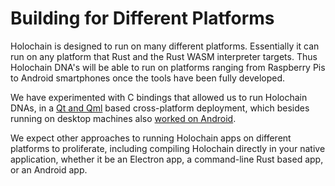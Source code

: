 # Building for Different Platforms

Holochain is designed to run on many different platforms.  Essentially it can run on any platform that Rust and the Rust WASM interpreter targets.  Thus Holochain DNA's will be able to run on platforms ranging from Raspberry Pis to Android smartphones once the tools have been fully developed.

We have experimented with C bindings that allowed us to run Holochain DNAs, in a [Qt and Qml](https://doc.qt.io/qt-5.11/qtqml-index.html) based cross-platform deployment, which besides running on desktop machines also [worked on Android](./building_for_android.md).

We expect other approaches to running Holochain apps on different platforms to proliferate, including compiling Holochain directly in your native application, whether it be an Electron app, a command-line Rust based app, or an Android app.
